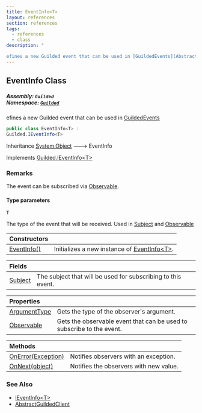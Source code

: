 ```yaml
---
title: EventInfo<T>
layout: references
section: references
tags:
  - references
  - class
description: "

efines a new Guilded event that can be used in [GuildedEvents](AbstractGuildedClient.GuildedEvents 'Guilded.AbstractGuildedClient.GuildedEvents')"
---
```


## EventInfo<T> Class
##### **Assembly:** `Guilded`<br/>**Namespace:** [`Guilded`](Guilded 'Guilded')

efines a new Guilded event that can be used in [GuildedEvents](AbstractGuildedClient.GuildedEvents 'Guilded.AbstractGuildedClient.GuildedEvents')

```csharp
public class EventInfo<T> :
Guilded.IEventInfo<T>
```

Inheritance [System.Object](https://docs.microsoft.com/en-us/dotnet/api/System.Object 'System.Object') &#129106; EventInfo<T>

Implements [Guilded.IEventInfo&lt;](IEventInfo_T_ 'Guilded.IEventInfo<T>')[T](EventInfo_T_#Guilded.EventInfo_T_.T 'Guilded.EventInfo<T>.T')[&gt;](IEventInfo_T_ 'Guilded.IEventInfo<T>')

### Remarks
  
The event can be subscribed via [Observable](EventInfo_T_.Observable 'Guilded.EventInfo<T>.Observable').
#### Type parameters

<a name='Guilded.EventInfo_T_.T'></a>

`T`

The type of the event that will be received. Used in [Subject](EventInfo_T_.Subject 'Guilded.EventInfo<T>.Subject') and [Observable](EventInfo_T_.Observable 'Guilded.EventInfo<T>.Observable')

| Constructors | |
| :--- | :--- |
| [EventInfo()](EventInfo_T_.EventInfo() 'Guilded.EventInfo<T>.EventInfo()') | Initializes a new instance of [EventInfo&lt;T&gt;](EventInfo_T_ 'Guilded.EventInfo<T>'). |

| Fields | |
| :--- | :--- |
| [Subject](EventInfo_T_.Subject 'Guilded.EventInfo<T>.Subject') | The subject that will be used for subscribing to this event. |

| Properties | |
| :--- | :--- |
| [ArgumentType](EventInfo_T_.ArgumentType 'Guilded.EventInfo<T>.ArgumentType') | Gets the type of the observer's argument. |
| [Observable](EventInfo_T_.Observable 'Guilded.EventInfo<T>.Observable') | Gets the observable event that can be used to subscribe to the event. |

| Methods | |
| :--- | :--- |
| [OnError(Exception)](EventInfo_T_.OnError(Exception) 'Guilded.EventInfo<T>.OnError(System.Exception)') | Notifies observers with an exception. |
| [OnNext(object)](EventInfo_T_.OnNext(object) 'Guilded.EventInfo<T>.OnNext(object)') | Notifies the observers with new value. |

### See Also
- [IEventInfo&lt;T&gt;](IEventInfo_T_ 'Guilded.IEventInfo<T>')
- [AbstractGuildedClient](AbstractGuildedClient 'Guilded.AbstractGuildedClient')